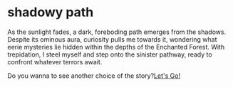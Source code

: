 # shadowy path
As the sunlight fades, a dark, foreboding path emerges from the shadows. Despite its ominous aura, curiosity pulls me towards it, wondering what eerie mysteries lie hidden within the depths of the Enchanted Forest. With trepidation, I steel myself and step onto the sinister pathway, ready to confront whatever terrors await.

Do you wanna to see another choice of the story?[Let's Go!](./choice4.md)